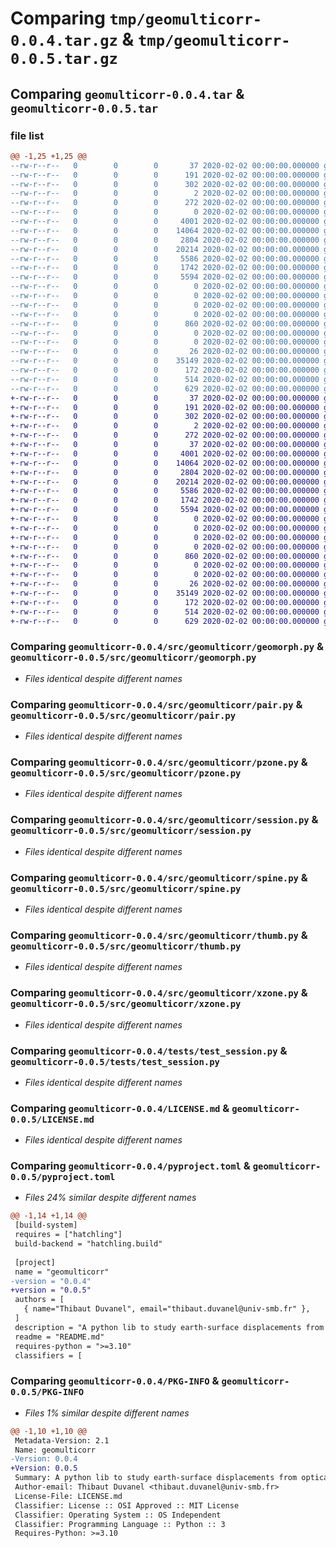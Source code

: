 # Comparing `tmp/geomulticorr-0.0.4.tar.gz` & `tmp/geomulticorr-0.0.5.tar.gz`

## Comparing `geomulticorr-0.0.4.tar` & `geomulticorr-0.0.5.tar`

### file list

```diff
@@ -1,25 +1,25 @@
--rw-r--r--   0        0        0       37 2020-02-02 00:00:00.000000 geomulticorr-0.0.4/.pytest_cache/.gitignore
--rw-r--r--   0        0        0      191 2020-02-02 00:00:00.000000 geomulticorr-0.0.4/.pytest_cache/CACHEDIR.TAG
--rw-r--r--   0        0        0      302 2020-02-02 00:00:00.000000 geomulticorr-0.0.4/.pytest_cache/README.md
--rw-r--r--   0        0        0        2 2020-02-02 00:00:00.000000 geomulticorr-0.0.4/.pytest_cache/v/cache/stepwise
--rw-r--r--   0        0        0      272 2020-02-02 00:00:00.000000 geomulticorr-0.0.4/.vscode/settings.json
--rw-r--r--   0        0        0        0 2020-02-02 00:00:00.000000 geomulticorr-0.0.4/src/geomulticorr/__init__.py
--rw-r--r--   0        0        0     4001 2020-02-02 00:00:00.000000 geomulticorr-0.0.4/src/geomulticorr/geomorph.py
--rw-r--r--   0        0        0    14064 2020-02-02 00:00:00.000000 geomulticorr-0.0.4/src/geomulticorr/pair.py
--rw-r--r--   0        0        0     2804 2020-02-02 00:00:00.000000 geomulticorr-0.0.4/src/geomulticorr/pzone.py
--rw-r--r--   0        0        0    20214 2020-02-02 00:00:00.000000 geomulticorr-0.0.4/src/geomulticorr/session.py
--rw-r--r--   0        0        0     5586 2020-02-02 00:00:00.000000 geomulticorr-0.0.4/src/geomulticorr/spine.py
--rw-r--r--   0        0        0     1742 2020-02-02 00:00:00.000000 geomulticorr-0.0.4/src/geomulticorr/thumb.py
--rw-r--r--   0        0        0     5594 2020-02-02 00:00:00.000000 geomulticorr-0.0.4/src/geomulticorr/xzone.py
--rw-r--r--   0        0        0        0 2020-02-02 00:00:00.000000 geomulticorr-0.0.4/tests/__init__.py
--rw-r--r--   0        0        0        0 2020-02-02 00:00:00.000000 geomulticorr-0.0.4/tests/test_geomorph.py
--rw-r--r--   0        0        0        0 2020-02-02 00:00:00.000000 geomulticorr-0.0.4/tests/test_pair.py
--rw-r--r--   0        0        0        0 2020-02-02 00:00:00.000000 geomulticorr-0.0.4/tests/test_pzone.py
--rw-r--r--   0        0        0      860 2020-02-02 00:00:00.000000 geomulticorr-0.0.4/tests/test_session.py
--rw-r--r--   0        0        0        0 2020-02-02 00:00:00.000000 geomulticorr-0.0.4/tests/test_thumb.py
--rw-r--r--   0        0        0        0 2020-02-02 00:00:00.000000 geomulticorr-0.0.4/tests/test_xzone.py
--rw-r--r--   0        0        0       26 2020-02-02 00:00:00.000000 geomulticorr-0.0.4/.gitignore
--rw-r--r--   0        0        0    35149 2020-02-02 00:00:00.000000 geomulticorr-0.0.4/LICENSE.md
--rw-r--r--   0        0        0      172 2020-02-02 00:00:00.000000 geomulticorr-0.0.4/README.md
--rw-r--r--   0        0        0      514 2020-02-02 00:00:00.000000 geomulticorr-0.0.4/pyproject.toml
--rw-r--r--   0        0        0      629 2020-02-02 00:00:00.000000 geomulticorr-0.0.4/PKG-INFO
+-rw-r--r--   0        0        0       37 2020-02-02 00:00:00.000000 geomulticorr-0.0.5/.pytest_cache/.gitignore
+-rw-r--r--   0        0        0      191 2020-02-02 00:00:00.000000 geomulticorr-0.0.5/.pytest_cache/CACHEDIR.TAG
+-rw-r--r--   0        0        0      302 2020-02-02 00:00:00.000000 geomulticorr-0.0.5/.pytest_cache/README.md
+-rw-r--r--   0        0        0        2 2020-02-02 00:00:00.000000 geomulticorr-0.0.5/.pytest_cache/v/cache/stepwise
+-rw-r--r--   0        0        0      272 2020-02-02 00:00:00.000000 geomulticorr-0.0.5/.vscode/settings.json
+-rw-r--r--   0        0        0       37 2020-02-02 00:00:00.000000 geomulticorr-0.0.5/src/geomulticorr/__init__.py
+-rw-r--r--   0        0        0     4001 2020-02-02 00:00:00.000000 geomulticorr-0.0.5/src/geomulticorr/geomorph.py
+-rw-r--r--   0        0        0    14064 2020-02-02 00:00:00.000000 geomulticorr-0.0.5/src/geomulticorr/pair.py
+-rw-r--r--   0        0        0     2804 2020-02-02 00:00:00.000000 geomulticorr-0.0.5/src/geomulticorr/pzone.py
+-rw-r--r--   0        0        0    20214 2020-02-02 00:00:00.000000 geomulticorr-0.0.5/src/geomulticorr/session.py
+-rw-r--r--   0        0        0     5586 2020-02-02 00:00:00.000000 geomulticorr-0.0.5/src/geomulticorr/spine.py
+-rw-r--r--   0        0        0     1742 2020-02-02 00:00:00.000000 geomulticorr-0.0.5/src/geomulticorr/thumb.py
+-rw-r--r--   0        0        0     5594 2020-02-02 00:00:00.000000 geomulticorr-0.0.5/src/geomulticorr/xzone.py
+-rw-r--r--   0        0        0        0 2020-02-02 00:00:00.000000 geomulticorr-0.0.5/tests/__init__.py
+-rw-r--r--   0        0        0        0 2020-02-02 00:00:00.000000 geomulticorr-0.0.5/tests/test_geomorph.py
+-rw-r--r--   0        0        0        0 2020-02-02 00:00:00.000000 geomulticorr-0.0.5/tests/test_pair.py
+-rw-r--r--   0        0        0        0 2020-02-02 00:00:00.000000 geomulticorr-0.0.5/tests/test_pzone.py
+-rw-r--r--   0        0        0      860 2020-02-02 00:00:00.000000 geomulticorr-0.0.5/tests/test_session.py
+-rw-r--r--   0        0        0        0 2020-02-02 00:00:00.000000 geomulticorr-0.0.5/tests/test_thumb.py
+-rw-r--r--   0        0        0        0 2020-02-02 00:00:00.000000 geomulticorr-0.0.5/tests/test_xzone.py
+-rw-r--r--   0        0        0       26 2020-02-02 00:00:00.000000 geomulticorr-0.0.5/.gitignore
+-rw-r--r--   0        0        0    35149 2020-02-02 00:00:00.000000 geomulticorr-0.0.5/LICENSE.md
+-rw-r--r--   0        0        0      172 2020-02-02 00:00:00.000000 geomulticorr-0.0.5/README.md
+-rw-r--r--   0        0        0      514 2020-02-02 00:00:00.000000 geomulticorr-0.0.5/pyproject.toml
+-rw-r--r--   0        0        0      629 2020-02-02 00:00:00.000000 geomulticorr-0.0.5/PKG-INFO
```

### Comparing `geomulticorr-0.0.4/src/geomulticorr/geomorph.py` & `geomulticorr-0.0.5/src/geomulticorr/geomorph.py`

 * *Files identical despite different names*

### Comparing `geomulticorr-0.0.4/src/geomulticorr/pair.py` & `geomulticorr-0.0.5/src/geomulticorr/pair.py`

 * *Files identical despite different names*

### Comparing `geomulticorr-0.0.4/src/geomulticorr/pzone.py` & `geomulticorr-0.0.5/src/geomulticorr/pzone.py`

 * *Files identical despite different names*

### Comparing `geomulticorr-0.0.4/src/geomulticorr/session.py` & `geomulticorr-0.0.5/src/geomulticorr/session.py`

 * *Files identical despite different names*

### Comparing `geomulticorr-0.0.4/src/geomulticorr/spine.py` & `geomulticorr-0.0.5/src/geomulticorr/spine.py`

 * *Files identical despite different names*

### Comparing `geomulticorr-0.0.4/src/geomulticorr/thumb.py` & `geomulticorr-0.0.5/src/geomulticorr/thumb.py`

 * *Files identical despite different names*

### Comparing `geomulticorr-0.0.4/src/geomulticorr/xzone.py` & `geomulticorr-0.0.5/src/geomulticorr/xzone.py`

 * *Files identical despite different names*

### Comparing `geomulticorr-0.0.4/tests/test_session.py` & `geomulticorr-0.0.5/tests/test_session.py`

 * *Files identical despite different names*

### Comparing `geomulticorr-0.0.4/LICENSE.md` & `geomulticorr-0.0.5/LICENSE.md`

 * *Files identical despite different names*

### Comparing `geomulticorr-0.0.4/pyproject.toml` & `geomulticorr-0.0.5/pyproject.toml`

 * *Files 24% similar despite different names*

```diff
@@ -1,14 +1,14 @@
 [build-system]
 requires = ["hatchling"]
 build-backend = "hatchling.build"
 
 [project]
 name = "geomulticorr"
-version = "0.0.4"
+version = "0.0.5"
 authors = [
   { name="Thibaut Duvanel", email="thibaut.duvanel@univ-smb.fr" },
 ]
 description = "A python lib to study earth-surface displacements from optical images with Ames Stereo Pipeline"
 readme = "README.md"
 requires-python = ">=3.10"
 classifiers = [
```

### Comparing `geomulticorr-0.0.4/PKG-INFO` & `geomulticorr-0.0.5/PKG-INFO`

 * *Files 1% similar despite different names*

```diff
@@ -1,10 +1,10 @@
 Metadata-Version: 2.1
 Name: geomulticorr
-Version: 0.0.4
+Version: 0.0.5
 Summary: A python lib to study earth-surface displacements from optical images with Ames Stereo Pipeline
 Author-email: Thibaut Duvanel <thibaut.duvanel@univ-smb.fr>
 License-File: LICENSE.md
 Classifier: License :: OSI Approved :: MIT License
 Classifier: Operating System :: OS Independent
 Classifier: Programming Language :: Python :: 3
 Requires-Python: >=3.10
```

